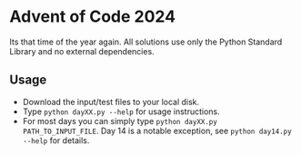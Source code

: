 # Advent of Code 2024
Its that time of the year again. All solutions use only the Python Standard Library and no external dependencies. 

## Usage
- Download the input/test files to your local disk.
- Type ```python dayXX.py --help``` for usage instructions.
- For most days you can simply type ```python dayXX.py PATH_TO_INPUT_FILE```. Day 14 is a notable exception, see ```python day14.py --help``` for details.
